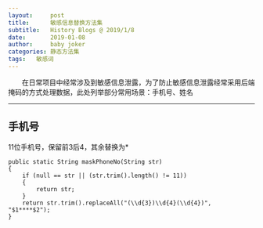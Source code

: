 ```yaml
---
layout:     post
title:      敏感信息替换方法集
subtitle:   History Blogs @ 2019/1/8
date:       2019-01-08
author:     baby joker
categories:	静态方法集
tags:	敏感词
---
```

　　在日常项目中经常涉及到敏感信息泄露，为了防止敏感信息泄露经常采用后端掩码的方式处理数据，此处列举部分常用场景：手机号、姓名




---
## 手机号 ##
11位手机号，保留前3后4，其余替换为*  

    public static String maskPhoneNo(String str)
	{
		if (null == str || (str.trim().length() != 11))
		{
			return str; 
		} 
		return str.trim().replaceAll("(\\d{3})\\d{4}(\\d{4})", "$1****$2");
	}
